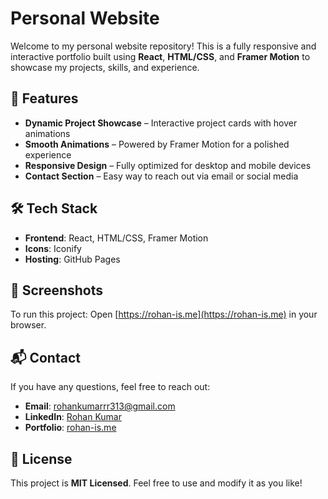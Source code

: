 # Personal Website

Welcome to my personal website repository! This is a fully responsive and interactive portfolio built using **React**, **HTML/CSS**, and **Framer Motion** to showcase my projects, skills, and experience.

## 🚀 Features
- **Dynamic Project Showcase** – Interactive project cards with hover animations
- **Smooth Animations** – Powered by Framer Motion for a polished experience
- **Responsive Design** – Fully optimized for desktop and mobile devices
- **Contact Section** – Easy way to reach out via email or social media

## 🛠️ Tech Stack
- **Frontend**: React, HTML/CSS, Framer Motion
- **Icons**: Iconify
- **Hosting**: GitHub Pages

## 📸 Screenshots
To run this project: Open [https://rohan-is.me](https://rohan-is.me) in your browser.

## 📬 Contact
If you have any questions, feel free to reach out:
- **Email**: rohankumarrr313@gmail.com
- **LinkedIn**: [Rohan Kumar](https://linkedin.com/in/rohankumarrr313)
- **Portfolio**: [rohan-is.me](https://rohan-is.me)

## 📝 License
This project is **MIT Licensed**. Feel free to use and modify it as you like!